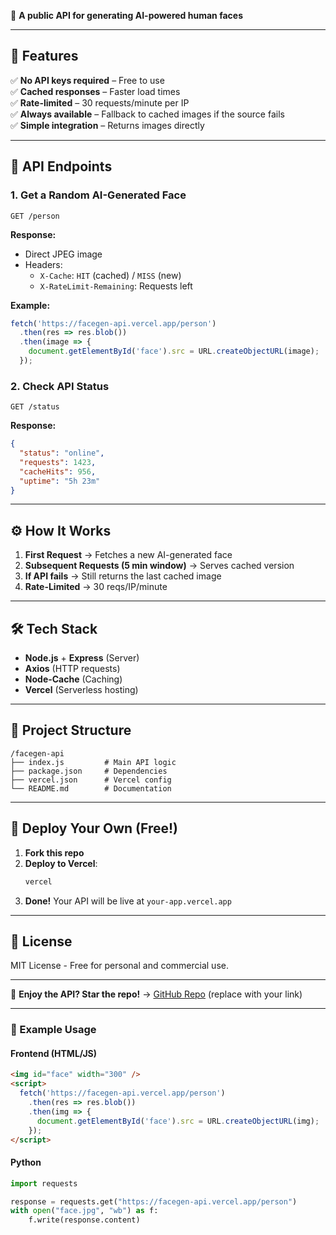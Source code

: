 
📜 **A public API for generating AI-powered human faces**  

---

## **🚀 Features**  
✅ **No API keys required** – Free to use  
✅ **Cached responses** – Faster load times  
✅ **Rate-limited** – 30 requests/minute per IP  
✅ **Always available** – Fallback to cached images if the source fails  
✅ **Simple integration** – Returns images directly  

---

## **📡 API Endpoints**  

### **1. Get a Random AI-Generated Face**  
```http
GET /person
```  
**Response:**  
- Direct JPEG image  
- Headers:  
  - `X-Cache`: `HIT` (cached) / `MISS` (new)  
  - `X-RateLimit-Remaining`: Requests left  

**Example:**  
```javascript
fetch('https://facegen-api.vercel.app/person')
  .then(res => res.blob())
  .then(image => {
    document.getElementById('face').src = URL.createObjectURL(image);
  });
```  

### **2. Check API Status**  
```http
GET /status
```  
**Response:**  
```json
{
  "status": "online",
  "requests": 1423,
  "cacheHits": 956,
  "uptime": "5h 23m"
}
```  

---

## **⚙️ How It Works**  
1. **First Request** → Fetches a new AI-generated face  
2. **Subsequent Requests (5 min window)** → Serves cached version  
3. **If API fails** → Still returns the last cached image  
4. **Rate-Limited** → 30 reqs/IP/minute  

---

## **🛠️ Tech Stack**  
- **Node.js** + **Express** (Server)  
- **Axios** (HTTP requests)  
- **Node-Cache** (Caching)  
- **Vercel** (Serverless hosting)  

---

## **📂 Project Structure**  
```
/facegen-api  
├── index.js         # Main API logic  
├── package.json     # Dependencies  
├── vercel.json      # Vercel config  
└── README.md        # Documentation  
```  

---

## **🚀 Deploy Your Own (Free!)**  
1. **Fork this repo**  
2. **Deploy to Vercel**:  
   ```sh  
   vercel  
   ```  
3. **Done!** Your API will be live at `your-app.vercel.app`  

---

## **📜 License**  
MIT License - Free for personal and commercial use.  

---  

🌟 **Enjoy the API? Star the repo!** → [GitHub Repo](#) (replace with your link)  

---  

### **📌 Example Usage**  

#### **Frontend (HTML/JS)**  
```html  
<img id="face" width="300" />  
<script>  
  fetch('https://facegen-api.vercel.app/person')  
    .then(res => res.blob())  
    .then(img => {  
      document.getElementById('face').src = URL.createObjectURL(img);  
    });  
</script>  
```  

#### **Python**  
```python  
import requests  

response = requests.get("https://facegen-api.vercel.app/person")  
with open("face.jpg", "wb") as f:  
    f.write(response.content)  
```  

